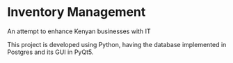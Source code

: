# Inventory Management
 An attempt to enhance Kenyan businesses with IT 

This project is developed using Python, having the database implemented in Postgres and its GUI in PyQt5.
